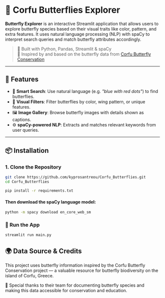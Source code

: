 # 🦋 Corfu Butterflies Explorer

**Butterfly Explorer** is an interactive Streamlit application that allows users to explore butterfly species based on their visual traits like color, pattern, and extra features. It uses natural language processing (NLP) with spaCy to interpret search queries and match butterfly attributes accordingly.

> 🧠 Built with Python, Pandas, Streamlit & spaCy  
> 🐛 Inspired by and based on the butterfly data from [Corfu Butterfly Conservation](https://www.corfubutterflyconservation.org/butterflies.php)

---

## 🚀 Features

- 🔎 **Smart Search**: Use natural language (e.g. _"blue with red dots"_) to find butterflies.
- 🎨 **Visual Filters**: Filter butterflies by color, wing pattern, or unique features.
- 🖼️ **Image Gallery**: Browse butterfly images with details shown as captions.
- ⚙️ **spaCy-powered NLP**: Extracts and matches relevant keywords from user queries.

---

## 📦 Installation

### 1. Clone the Repository

```bash
git clone https://github.com/kyprosantreou/Corfu_Butterflies.git
cd Corfu_Butterflies
```

```bash
pip install -r requirements.txt
```

#### Then download the spaCy language model:
```bash
python -m spacy download en_core_web_sm
```
### 🧪 Run the App
```bash
streamlit run main.py
```

## 🌍 Data Source & Credits
This project uses butterfly information inspired by the
Corfu Butterfly Conservation project — a valuable resource for butterfly biodiversity on the island of Corfu, Greece.

🦋 Special thanks to their team for documenting butterfly species and making this data accessible for conservation and education.
